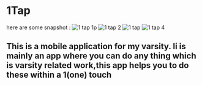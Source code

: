 # 1Tap 
here are some snapshot  : 
![1 tap 1p](https://github.com/AvisheikhKundu/1Tap/assets/99108598/be43426e-8616-4397-8d4f-361ce3d5524f)
![1 tap 2](https://github.com/AvisheikhKundu/1Tap/assets/99108598/6721aaf4-97dc-4c81-9ec0-07f9fa6544d3)
![1 tap](https://github.com/AvisheikhKundu/1Tap/assets/99108598/5ce3b897-f005-483e-8fe8-918222789141)
![1 tap 4](https://github.com/AvisheikhKundu/1Tap/assets/99108598/0ff707b2-e87b-4838-8637-cb6e0e521e89)
## This is a mobile application for my varsity. Ii is mainly an app where you can do any thing which is varsity related work,this app helps you to do these within a 1(one) touch



